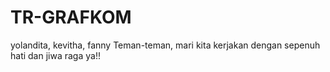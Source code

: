 # TR-GRAFKOM
yolandita, kevitha, fanny
Teman-teman, mari kita kerjakan dengan sepenuh hati dan jiwa raga ya!!
